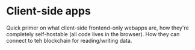 # Client-side apps

Quick primer on what client-side frontend-only webapps are, how they're completely self-hostable (all code lives in the browser). How they can connect to teh blockchain for reading/writing data.
